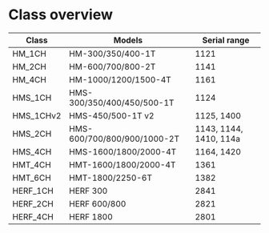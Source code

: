 # Class overview

| Class         | Models                      | Serial range     |
| ------------- | --------------------------- | ---------------- |
| HM_1CH        | HM-300/350/400-1T           | 1121             |
| HM_2CH        | HM-600/700/800-2T           | 1141             |
| HM_4CH        | HM-1000/1200/1500-4T        | 1161             |
| HMS_1CH       | HMS-300/350/400/450/500-1T  | 1124             |
| HMS_1CHv2     | HMS-450/500-1T v2           | 1125, 1400       |
| HMS_2CH       | HMS-600/700/800/900/1000-2T | 1143, 1144, 1410, 114a |
| HMS_4CH       | HMS-1600/1800/2000-4T       | 1164, 1420       |
| HMT_4CH       | HMT-1600/1800/2000-4T       | 1361             |
| HMT_6CH       | HMT-1800/2250-6T            | 1382             |
| HERF_1CH      | HERF 300                    | 2841             |
| HERF_2CH      | HERF 600/800                | 2821             |
| HERF_4CH      | HERF 1800                   | 2801             |
